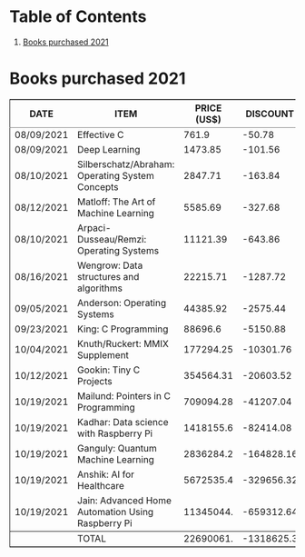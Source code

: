 
# Table of Contents

1.  [Books purchased 2021](#orge30e3d0)


<a id="orge30e3d0"></a>

# Books purchased 2021

<table border="2" cellspacing="0" cellpadding="6" rules="groups" frame="hsides">


<colgroup>
<col  class="org-left" />

<col  class="org-left" />

<col  class="org-right" />

<col  class="org-right" />

<col  class="org-left" />
</colgroup>
<thead>
<tr>
<th scope="col" class="org-left">DATE</th>
<th scope="col" class="org-left">ITEM</th>
<th scope="col" class="org-right">PRICE (US$)</th>
<th scope="col" class="org-right">DISCOUNT</th>
<th scope="col" class="org-left">SUB</th>
</tr>
</thead>

<tbody>
<tr>
<td class="org-left">08/09/2021</td>
<td class="org-left">Effective C</td>
<td class="org-right">761.9</td>
<td class="org-right">-50.78</td>
<td class="org-left">10/18/2021</td>
</tr>


<tr>
<td class="org-left">08/09/2021</td>
<td class="org-left">Deep Learning</td>
<td class="org-right">1473.85</td>
<td class="org-right">-101.56</td>
<td class="org-left">10/18/2021</td>
</tr>


<tr>
<td class="org-left">08/10/2021</td>
<td class="org-left">Silberschatz/Abraham: Operating System Concepts</td>
<td class="org-right">2847.71</td>
<td class="org-right">-163.84</td>
<td class="org-left">10/18/2021</td>
</tr>


<tr>
<td class="org-left">08/12/2021</td>
<td class="org-left">Matloff: The Art of Machine Learning</td>
<td class="org-right">5585.69</td>
<td class="org-right">-327.68</td>
<td class="org-left">10/18/2021</td>
</tr>


<tr>
<td class="org-left">08/10/2021</td>
<td class="org-left">Arpaci-Dusseau/Remzi: Operating Systems</td>
<td class="org-right">11121.39</td>
<td class="org-right">-643.86</td>
<td class="org-left">10/18/2021</td>
</tr>


<tr>
<td class="org-left">08/16/2021</td>
<td class="org-left">Wengrow: Data structures and algorithms</td>
<td class="org-right">22215.71</td>
<td class="org-right">-1287.72</td>
<td class="org-left">10/18/2021</td>
</tr>


<tr>
<td class="org-left">09/05/2021</td>
<td class="org-left">Anderson: Operating Systems</td>
<td class="org-right">44385.92</td>
<td class="org-right">-2575.44</td>
<td class="org-left">10/18/2021</td>
</tr>


<tr>
<td class="org-left">09/23/2021</td>
<td class="org-left">King: C Programming</td>
<td class="org-right">88696.6</td>
<td class="org-right">-5150.88</td>
<td class="org-left">10/18/2021</td>
</tr>


<tr>
<td class="org-left">10/04/2021</td>
<td class="org-left">Knuth/Ruckert: MMIX Supplement</td>
<td class="org-right">177294.25</td>
<td class="org-right">-10301.76</td>
<td class="org-left">10/18/2021</td>
</tr>


<tr>
<td class="org-left">10/12/2021</td>
<td class="org-left">Gookin: Tiny C Projects</td>
<td class="org-right">354564.31</td>
<td class="org-right">-20603.52</td>
<td class="org-left">10/18/2021</td>
</tr>


<tr>
<td class="org-left">10/19/2021</td>
<td class="org-left">Mailund: Pointers in C Programming</td>
<td class="org-right">709094.28</td>
<td class="org-right">-41207.04</td>
<td class="org-left">10/22/2021</td>
</tr>


<tr>
<td class="org-left">10/19/2021</td>
<td class="org-left">Kadhar: Data science with Raspberry Pi</td>
<td class="org-right">1418155.6</td>
<td class="org-right">-82414.08</td>
<td class="org-left">10/22/2021</td>
</tr>


<tr>
<td class="org-left">10/19/2021</td>
<td class="org-left">Ganguly: Quantum Machine Learning</td>
<td class="org-right">2836284.2</td>
<td class="org-right">-164828.16</td>
<td class="org-left">10/22/2021</td>
</tr>


<tr>
<td class="org-left">10/19/2021</td>
<td class="org-left">Anshik: AI for Healthcare</td>
<td class="org-right">5672535.4</td>
<td class="org-right">-329656.32</td>
<td class="org-left">10/22/2021</td>
</tr>


<tr>
<td class="org-left">10/19/2021</td>
<td class="org-left">Jain: Advanced Home Automation Using Raspberry Pi</td>
<td class="org-right">11345044.</td>
<td class="org-right">-659312.64</td>
<td class="org-left">10/22/2021</td>
</tr>
</tbody>

<tbody>
<tr>
<td class="org-left">&#xa0;</td>
<td class="org-left">TOTAL</td>
<td class="org-right">22690061.</td>
<td class="org-right">-1318625.3</td>
<td class="org-left">&#xa0;</td>
</tr>
</tbody>
</table>

